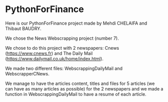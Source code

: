 # PythonForFinance

Here is our PythonForFinance project made by Mehdi CHELAIFA and Thibaut BAUDRY.

We chose the News Webscrapping project (number 7).

We chose to do this project with 2 newspapers: Cnews (https://www.cnews.fr) and The Daily Mail (https://www.dailymail.co.uk/home/index.html).

We made two different files: WebscrappingDailyMail and WebscrapperCNews.

We manage to have the articles content, titles and files for 5 articles (we can have as many articles as possible) for the 2 newspapers and we made a function in WebscrappingDailyMail to have a resume of each article.
